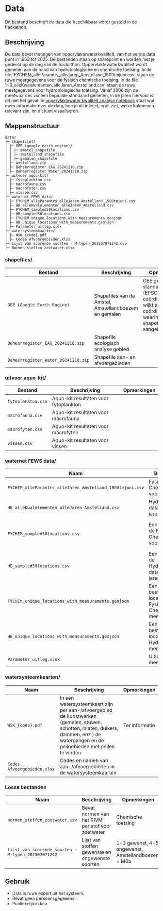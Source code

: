 # Data 
Dit bestand beschrijft de data die beschikbaar wordt gesteld in de hackathon.

## Beschrijving

De data bevat metingen van oppervlaktewaterkwaliteit, van het eerste data punt in 1963 tot 2025. De bestanden staan op sharepoint en worden met je gedeeld op de dag van de hackathon. Oppervlaktewaterkwaliteit wordt gemeten aan de hand van hydrobiologische en chemische toetsing. In de file 'FYCHEM_alleParamtrs_alleJaren_Amstelland_1900tmjuni.csv' staan de ruwe meetgegevens voor de fysisch chemische toetsing. In de file 'HB_alleKwalelementen_alleJaren_Amstelland.csv' staan de ruwe meetgegevens voor hydrobiologische toetsing. Vanaf 2006 zijn de meetwaardes via een bepaalde standaard gemeten, in de jaren hiervoor is dit niet het geval. In [oppervlaktewater kwaliteit analyse notebook](./tutorials/Analyseren%20oppervlaktewater%20kwaliteit.ipynb) staat wat meer informatie over de data, hoe je dit inleest, eruit ziet, welke kolommen relevant zijn, en dit kunt visualiseren.

## Mappenstructuur

```plaintext
data/
├─ shapefiles/
│ ├─ GEE (google earth engine)/
│ │ ├─ amstel_shapefile
│ │ ├─ amstelland_shapefile
│ │ ├─ gemalen_shapefile
│ ├─ amstelland.zip
│ ├─ Beheerregister_EAG_20241218.zip
│ ├─ Beheerregister_Water_20241218.zip
├─ uitvoer aquo-kit/
│ ├─ fytoplankton.csv
│ ├─ macrofauna.csv
│ ├─ macrofyten.csv
│ ├─ vissen.csv
├─ waternet FEWS data/
│ ├─ FYCHEM_alleParamtrs_alleJaren_Amstelland_1900tmjuni.csv
│ ├─ HB_alleKwalelementen_alleJaren_Amstelland.csv
│ ├─ FYCHEM_sampled50locations.csv
│ ├─ HB_sampled50locations.csv
│ ├─ FYCHEM_unique_locations_with_measurements.geojson
│ ├─ HB_unique_locations_with_measurements.geojson
│ ├─ Parameter_uitleg.xlsx
├─ watersysteemkaarten/
│ ├─ WSK_{code}.pdf
│ ├─ Codes Afvoergebieden.xlsx
├─ Lijst van scorende soorten - M-typen_202507071242.csv
├─ Normen_stoffen_zoetwater.xlsx
```

### shapefiles/

| Bestand | Beschrijving | Opmerkingen |
|---------|---------------|--------------|
| `GEE (Google Earth Engine)` | Shapefiles van de Amstel, Amstellandboezem en gemalen  | GEE gebruikt standaard WGS84 (EPSG:4326) coördinaten, dit wijkt af van de coördinatenstelsels waarin de shapefiles zijn aangeleverd |
| `Beheerregister_EAG_20241218.zip` | Shapefile ecologisch analyse gebied |  |
| `Beheerregister_Water_20241218.zip` | Shapefile aan- en afvoergebieden | |

### uitvoer aquo-kit/

| Bestand | Beschrijving | Opmerkingen |
|---------|---------------|--------------|
| `fytoplankton.csv` | Aquo-kit resultaten voor fytoplankton |  |
| `macrofauna.csv` | Aquo-kit resultaten voor macrofauna | |
| `macrofyten.csv` | Aquo-kit resultaten voor macrofyten | |
| `vissen.csv` | Aquo-kit resultaten voor vissen | |

### waternet FEWS data/

| Naam | Beschrijving | Opmerkingen |
|------|---------------|--------------|
| `FYCHEM_alleParamtrs_alleJaren_Amstelland_1900tmjuni.csv` | Fysische Chemische data voor alle jaren | Meetwaardes |
| `HB_alleKwalelementen_alleJaren_Amstelland.csv` | Hydrobiologische data voor alle jaren | Meetwaardes |
| `FYCHEM_sampled50locations.csv` | Een subset van de Fysische Chemische data voor alle jaren | Voor de hackathon kan je al kijken hoe de data eruit ziet |
| `HB_sampled50locations.csv` | Een subset van de Hydrobiologische data voor alle jaren | Voor de hackathon kan je al kijken hoe de data eruit ziet |
| `FYCHEM_unique_locations_with_measurements.geojson` | Een geojson bestand met de locaties van de Fysische Chemische meetpunten | Om het makkelijk op een kaart te plotten |
| `HB_unique_locations_with_measurements.geojson` | Een geojson bestand met de locaties van de Hydrobiologische meetpunten | Om het makkelijk op een kaart te plotten |
| `Parameter_uitleg.xlsx` | Uitleg parameter meetwaardes | |

### watersysteemkaarten/ 

| Naam | Beschrijving | Opmerkingen |
|------|---------------|--------------|
| `WSK_{code}.pdf` | In een watersysteemkaart zijn per aan-/afvoergebied de kunstwerken (gemalen, stuwen, schotten, inlaten, duikers, dammen, enz ) de watergangen en de peilgebieden met peilen te vinden | Ter informatie |
| `Codes Afvoergebieden.xlsx` | Codes en namen van aan-/afvoergebieden in de watersysteemkaarten |  |

### Losse bestanden
| Naam | Beschrijving | Opmerkingen |
|------|---------------|--------------|
| `normen_stoffen_zoetwater.csv` | Bevat normen van het RIVM per stof voor zoetwater | Chemische toetsing |
| `lijst van scorende soorten - M-typen_202507071242` | Lijst van stoffen gewenste en ongewenste soorten | 1-3 gewenst, 4-5 ongewenst, Amstellandboezem = M6b |

## Gebruik

- Data is ruwe export uit het systeem.
- Bevat geen persoonsgegevens.
- Publiekelijke data
